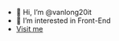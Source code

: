 - 👋 Hi, I’m @vanlong20it
- 👀 I’m interested in Front-End
- [Visit me](https://www.longnguyenit.com)
